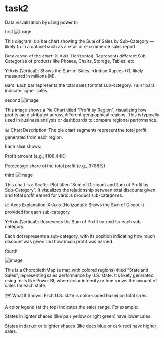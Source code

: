 # task2
Data visualization by using power bi

first 
![image](https://github.com/user-attachments/assets/5b5ecb94-9bcc-4ceb-840f-3690cc03fe69)


This diagram is a bar chart showing the Sum of Sales by Sub-Category — likely from a dataset such as a retail or e-commerce sales report.

Breakdown of the chart:
X-Axis (Horizontal):
Represents different Sub-Categories of products like Phones, Chairs, Storage, Tables, etc.

Y-Axis (Vertical):
Shows the Sum of Sales in Indian Rupees (₹), likely measured in millions (M).

Bars:
Each bar represents the total sales for that sub-category. Taller bars indicate higher sales.

second
![image](https://github.com/user-attachments/assets/95ee668e-17d6-4742-97ac-5358a102d9d7)

This image shows a Pie Chart titled "Profit by Region", visualizing how profits are distributed across different geographical regions. This is typically used in business analysis or dashboards to compare regional performance.

📊 Chart Description:
The pie chart segments represent the total profit generated from each region.

Each slice shows:

Profit amount (e.g., ₹108.44K)

Percentage share of the total profit (e.g., 37.86%)

third
![image](https://github.com/user-attachments/assets/d0501d91-ce06-4144-b259-54dd9ef4fa52)

This chart is a Scatter Plot titled “Sum of Discount and Sum of Profit by Sub-Category”. It visualizes the relationship between total discounts given and total profit earned for various product sub-categories.

📈 Axes Explanation:
X-Axis (Horizontal):
Shows the Sum of Discount provided for each sub-category.

Y-Axis (Vertical):
Represents the Sum of Profit earned for each sub-category.

Each dot represents a sub-category, with its position indicating how much discount was given and how much profit was earned.

fourth

![image](https://github.com/user-attachments/assets/f7fcf7e8-fca8-4d66-825a-36f7ddcf9079)


This is a Choropleth Map (a map with colored regions) titled "State and Sales", representing sales performance by U.S. state. It's likely generated using tools like Power BI, where color intensity or hue shows the amount of sales for each state.

🗺️ What It Shows:
Each U.S. state is color-coded based on total sales.

A color legend (at the top) indicates the sales range. For example:

States in lighter shades (like pale yellow or light green) have lower sales.

States in darker or brighter shades (like deep blue or dark red) have higher sales.








   
